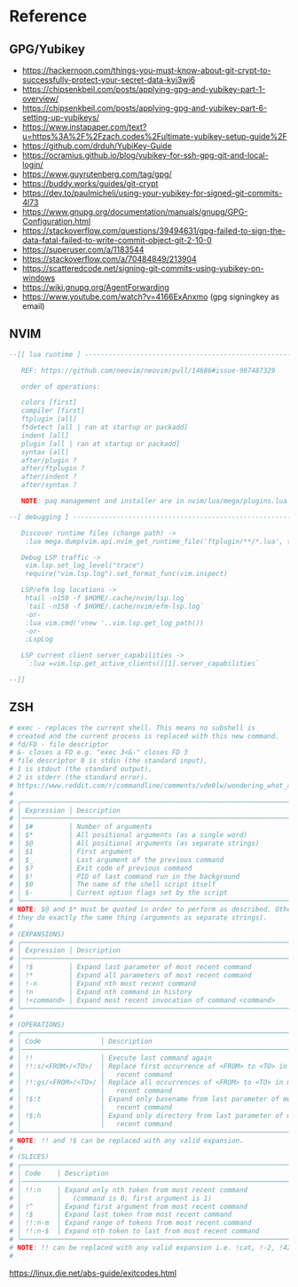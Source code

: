 # Reference

## GPG/Yubikey

- https://hackernoon.com/things-you-must-know-about-git-crypt-to-successfully-protect-your-secret-data-kyi3wi6
- https://chipsenkbeil.com/posts/applying-gpg-and-yubikey-part-1-overview/
- https://chipsenkbeil.com/posts/applying-gpg-and-yubikey-part-6-setting-up-yubikeys/
- https://www.instapaper.com/text?u=https%3A%2F%2Fzach.codes%2Fultimate-yubikey-setup-guide%2F
- https://github.com/drduh/YubiKey-Guide
- https://ocramius.github.io/blog/yubikey-for-ssh-gpg-git-and-local-login/
- https://www.guyrutenberg.com/tag/gpg/
- https://buddy.works/guides/git-crypt
- https://dev.to/paulmicheli/using-your-yubikey-for-signed-git-commits-4l73
- https://www.gnupg.org/documentation/manuals/gnupg/GPG-Configuration.html
- https://stackoverflow.com/questions/39494631/gpg-failed-to-sign-the-data-fatal-failed-to-write-commit-object-git-2-10-0
- https://superuser.com/a/1183544
- https://stackoverflow.com/a/70484849/213904
- https://scatteredcode.net/signing-git-commits-using-yubikey-on-windows
- https://wiki.gnupg.org/AgentForwarding
- https://www.youtube.com/watch?v=4166ExAnxmo (gpg signingkey as email)

## NVIM

```lua
--[[ lua runtime ] -------------------------------------------------------------

   REF: https://github.com/neovim/neovim/pull/14686#issue-907487329

   order of operations:

   colors [first]
   compiler [first]
   ftplugin [all]
   ftdetect [all | ran at startup or packadd]
   indent [all]
   plugin [all | ran at startup or packadd]
   syntax [all]
   after/plugin ?
   after/ftplugin ?
   after/indent ?
   after/syntax ?

   NOTE: paq management and installer are in nvim/lua/mega/plugins.lua

--[ debugging ] ----------------------------------------------------------------

   Discover runtime files (change path) ->
    :lua mega.dump(vim.api.nvim_get_runtime_file('ftplugin/**/*.lua', true))

   Debug LSP traffic ->
    vim.lsp.set_log_level("trace")
    require("vim.lsp.log").set_format_func(vim.inspect)

   LSP/efm log locations ->
    htail -n150 -f $HOME/.cache/nvim/lsp.log`
    `tail -n150 -f $HOME/.cache/nvim/efm-lsp.log`
    -or-
    :lua vim.cmd('vnew '..vim.lsp.get_log_path())
    -or-
    :LspLog

   LSP current client server_capabilities ->
    `:lua =vim.lsp.get_active_clients()[1].server_capabilities`

--]]
```

## ZSH

```zsh
# exec - replaces the current shell. This means no subshell is
# created and the current process is replaced with this new command.
# fd/FD - file descriptor
# &- closes a FD e.g. "exec 3<&-" closes FD 3
# file descriptor 0 is stdin (the standard input),
# 1 is stdout (the standard output),
# 2 is stderr (the standard error).
# https://www.reddit.com/r/commandline/comments/vde0lw/wondering_what_a_line_of_code_does/icjsmei/
#
# ╭────────────────────────────────────────────────────────────────────────────╮
# │ Expression │ Description                                                   │
# │────────────────────────────────────────────────────────────────────────────│
# │ $#         │ Number of arguments                                           │
# │ $*         │ All positional arguments (as a single word)                   │
# │ $@         │ All positional arguments (as separate strings)                │
# │ $1         │ First argument                                                │
# │ $_         │ Last argument of the previous command                         │
# │ $?         │ Exit code of previous command                                 │
# │ $!         │ PID of last command run in the background                     │
# │ $0         │ The name of the shell script itself                           │
# │ $-         │ Current option flags set by the script                        │
# ╰────────────────────────────────────────────────────────────────────────────╯
# NOTE: $@ and $* must be quoted in order to perform as described. Otherwise,
# they do exactly the same thing (arguments as separate strings).
#
# (EXPANSIONS)
# ╭────────────────────────────────────────────────────────────────────────────╮
# │ Expression │ Description                                                   │
# │────────────────────────────────────────────────────────────────────────────│
# │ !$         │ Expand last parameter of most recent command                  │
# │ !*         │ Expand all parameters of most recent command                  │
# │ !-n        │ Expand nth most recent command                                │
# │ !n         │ Expand nth command in history                                 │
# │ !<command> │ Expand most recent invocation of command <command>            │
# ╰────────────────────────────────────────────────────────────────────────────╯
#
# (OPERATIONS)
# ╭────────────────────────────────────────────────────────────────────────────╮
# │ Code               │ Description                                           │
# │────────────────────────────────────────────────────────────────────────────│
# │ !!                 │ Execute last command again                            │
# │ !!:s/<FROM>/<TO>/  │ Replace first occurrence of <FROM> to <TO> in most    │
# │                    │   recent command                                      │
# │ !!:gs/<FROM>/<TO>/ │ Replace all occurrences of <FROM> to <TO> in most     │
# │                    │   recent command                                      │
# │ !$:t               │ Expand only basename from last parameter of most      │
# │                    │   recent command                                      │
# │ !$:h               │ Expand only directory from last parameter of most     │
# │                    │   recent command                                      │
# ╰────────────────────────────────────────────────────────────────────────────╯
# NOTE: !! and !$ can be replaced with any valid expansion.
#
# (SLICES)
# ╭────────────────────────────────────────────────────────────────────────────╮
# │ Code    │ Description                                                      │
# │────────────────────────────────────────────────────────────────────────────│
# │ !!:n    │ Expand only nth token from most recent command                   │
# │         │   (command is 0; first argument is 1)                            │
# │ !^      │ Expand first argument from most recent command                   │
# │ !$      │ Expand last token from most recent command                       │
# │ !!:n-m  │ Expand range of tokens from most recent command                  │
# │ !!:n-$  │ Expand nth token to last from most recent command                │
# ╰────────────────────────────────────────────────────────────────────────────╯
# NOTE: !! can be replaced with any valid expansion i.e. !cat, !-2, !42, etc.
#
```

https://linux.die.net/abs-guide/exitcodes.html
